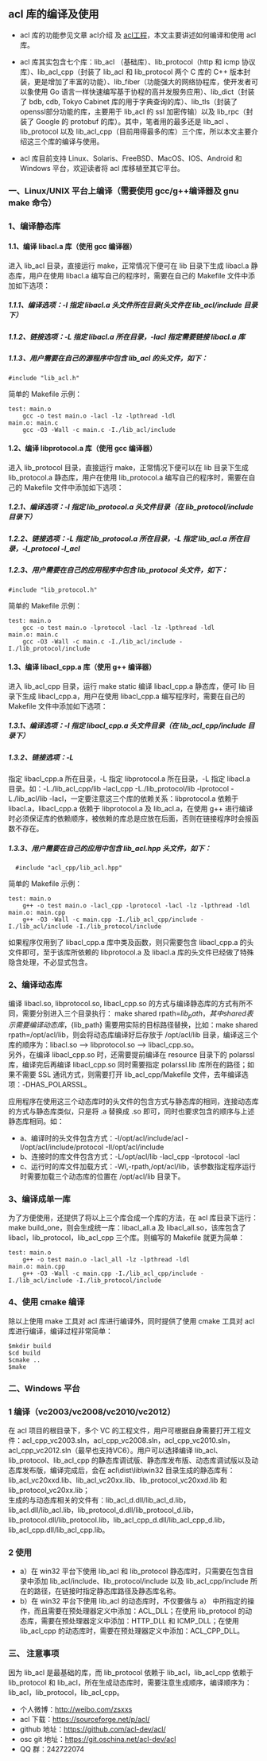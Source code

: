 ## acl 库的编译及使用

* acl 库的功能参见文章 acl介绍 及 [acl工程](https://github.com/acl-dev/acl/)，本文主要讲述如何编译和使用 acl 库。
 
* acl 库其实包含七个库：lib_acl （基础库）、lib_protocol（http 和 icmp 协议库）、lib_acl_cpp（封装了 lib_acl 和 lib_protocol 两个 C 库的 C++ 版本封装，更是增加了丰富的功能）、lib_fiber（功能强大的网络协程库，使开发者可以象使用 Go 语言一样快速编写基于协程的高并发服务应用）、lib_dict（封装了 bdb, cdb, Tokyo Cabinet 库的用于字典查询的库）、lib_tls（封装了openssl部分功能的库，主要用于 lib_acl 的 ssl 加密传输）以及 lib_rpc（封装了 Google 的 protobuf 的库）。其中，笔者用的最多还是 lib_acl 、lib_protocol 以及 lib_acl_cpp（目前用得最多的库）三个库，所以本文主要介绍这三个库的编译与使用。
* acl 库目前支持 Linux、Solaris、FreeBSD、MacOS、IOS、Android 和 Windows 平台，欢迎读者将 acl 库移植至其它平台。
 
### 一、Linux/UNIX 平台上编译（需要使用 gcc/g++编译器及 gnu make 命令）
### 1、编译静态库
#### 1.1、编译 libacl.a 库（使用 gcc 编译器）
进入 lib_acl 目录，直接运行 make，正常情况下便可在 lib 目录下生成 libacl.a 静态库，用户在使用 libacl.a 编写自己的程序时，需要在自己的 Makefile 文件中添加如下选项：
##### 1.1.1、编译选项：-I 指定 libacl.a 头文件所在目录(头文件在 lib_acl/include 目录下）
##### 1.1.2、链接选项：-L 指定 libacl.a 所在目录，-lacl 指定需要链接 libacl.a 库
##### 1.1.3、用户需要在自己的源程序中包含 lib_acl 的头文件，如下：
    #include "lib_acl.h"
简单的 Makefile 示例：  
~~~
test: main.o
	gcc -o test main.o -lacl -lz -lpthread -ldl
main.o: main.c
	gcc -O3 -Wall -c main.c -I./lib_acl/include 
~~~~
#### 1.2、编译 libprotocol.a 库（使用 gcc 编译器）
进入 lib_protocol 目录，直接运行 make，正常情况下便可以在 lib 目录下生成 lib_protocol.a 静态库，用户在使用 lib_protocol.a 编写自己的程序时，需要在自己的 Makefile 文件中添加如下选项：
##### 1.2.1、编译选项：-I 指定 lib_protocol.a 头文件目录（在 lib_protocol/include 目录下）
##### 1.2.2、链接选项：-L 指定 lib_protocol.a 所在目录，-L 指定 lib_acl.a 所在目录，-l_protocol -l_acl
##### 1.2.3、用户需要在自己的应用程序中包含 lib_protocol 头文件，如下：
    #include "lib_protocol.h"
简单的 Makefile 示例：  
~~~
test: main.o
	gcc -o test main.o -lprotocol -lacl -lz -lpthread -ldl
main.o: main.c
	gcc -O3 -Wall -c main.c -I./lib_acl/include -I./lib_protocol/include 
~~~
#### 1.3、编译 libacl_cpp.a 库（使用 g++ 编译器）
     
进入 lib_acl_cpp 目录，运行 make static 编译 libacl_cpp.a 静态库，便可 lib 目录下生成 libacl_cpp.a，用户在使用 libacl_cpp.a 编写程序时，需要在自己的 Makefile 文件中添加如下选项：
##### 1.3.1、编译选项：-I 指定 libacl_cpp.a 头文件目录（在 lib_acl_cpp/include 目录下）
##### 1.3.2、链接选项：-L
指定 libacl_cpp.a 所在目录，-L 指定 libprotocol.a 所在目录，-L 指定 libacl.a 目录。如：-L./lib_acl_cpp/lib -lacl_cpp -L./lib_protocol/lib -lprotocol -L./lib_acl/lib -lacl，一定要注意这三个库的依赖关系：libprotocol.a 依赖于 libacl.a，libacl_cpp.a 依赖于 libprotocol.a 及 lib_acl.a，在使用 g++ 进行编译时必须保证库的依赖顺序，被依赖的库总是应放在后面，否则在链接程序时会报函数不存在。
##### 1.3.3、用户需要在自己的应用中包含 lib_acl.hpp 头文件，如下：
      #include "acl_cpp/lib_acl.hpp"
简单的 Makefile 示例：  
~~~
test: main.o
	g++ -o test main.o -lacl_cpp -lprotocol -lacl -lz -lpthread -ldl
main.o: main.cpp
	g++ -O3 -Wall -c main.cpp -I./lib_acl_cpp/include -I./lib_acl/include -I./lib_protocol/include 
~~~
如果程序仅用到了 libacl_cpp.a 库中类及函数，则只需要包含 libacl_cpp.a 的头文件即可，至于该库所依赖的 libprotocol.a 及 libacl.a 库的头文件已经做了特殊隐含处理，不必显式包含。
 
### 2、编译动态库
     
 编译 libacl.so, libprotocol.so, libacl_cpp.so 的方式与编译静态库的方式有所不同，需要分别进入三个目录执行： make shared rpath=${lib_path}，其中 shared 表示需要编译动态库，${lib_path} 需要用实际的目标路径替换，比如：make shared rpath=/opt/acl/lib，则会将动态库编译好后存放于 /opt/acl/lib 目录，编译这三个库的顺序为：libacl.so --> libprotocol.so --> libacl_cpp.so。  
另外，在编译 libacl_cpp.so 时，还需要提前编译在 resource 目录下的 polarssl 库，编译完后再编译 libacl_cpp.so 同时需要指定 polarssl.lib 库所在的路径；如果不需要 SSL 通讯方式，则需要打开 lib_acl_cpp/Makefile 文件，去年编译选项：-DHAS_POLARSSL。  
 
应用程序在使用这三个动态库时的头文件的包含方式与静态库的相同，连接动态库的方式与静态库类似，只是将 .a 替换成 .so 即可，同时也要求包含的顺序与上述静态库相同。如：
- a、编译时的头文件包含方式：-I/opt/acl/include/acl -I/opt/acl/include/protocol -II/opt/acl/include
- b、连接时的库文件包含方式：-L/opt/acl/lib -lacl_cpp -lprotocol -lacl
- c、运行时的库文件加载方式：-Wl,-rpath,/opt/acl/lib，该参数指定程序运行时需要加载三个动态库的位置在 /opt/acl/lib 目录下。
 
### 3、编译成单一库
为了方便使用，还提供了将以上三个库合成一个库的方法，在 acl 库目录下运行：make build_one，则会生成统一库：libacl_all.a 及 libacl_all.so，该库包含了 libacl，lib_protocol，lib_acl_cpp 三个库。则编写的 Makefile 就更为简单：
~~~
test: main.o
	g++ -o test main.o -lacl_all -lz -lpthread -ldl
main.o: main.cpp
	g++ -O3 -Wall -c main.cpp -I./lib_acl_cpp/include -I./lib_acl/include -I./lib_protocol/include 
~~~
### 4、使用 cmake 编译
除以上使用 make 工具对 acl 库进行编译外，同时提供了使用 cmake 工具对 acl 库进行编译，编译过程非常简单：  
~~~
$mkdir build
$cd build
$cmake ..
$make
~~~
### 二、Windows 平台
### 1 编译（vc2003/vc2008/vc2010/vc2012）
 
在 acl 项目的根目录下，多个 VC 的工程文件，用户可根据自身需要打开工程文件：acl_cpp_vc2003.sln，acl_cpp_vc2008.sln，acl_cpp_vc2010.sln，acl_cpp_vc2012.sln（最早也支持VC6）。用户可以选择编译 lib_acl、lib_protocol、lib_acl_cpp 的静态库调试版、静态库发布版、动态库调试版以及动态库发布版，编译完成后，会在 acl\dist\lib\win32 目录生成的静态库有：  
lib_acl_vc20xxd.lib、lib_acl_vc20xx.lib、lib_protocol_vc20xxd.lib 和 lib_protocol_vc20xx.lib；  
生成的与动态库相关的文件有：lib_acl_d.dll/lib_acl_d.lib，lib_acl.dll/lib_acl.lib，lib_protocol_d.dll/lib_protocol_d.lib，lib_protocol.dll/lib_protocol.lib，lib_acl_cpp_d.dll/lib_acl_cpp_d.lib，lib_acl_cpp.dll/lib_acl_cpp.lib。
 
### 2 使用
 
- a）在 win32 平台下使用 lib_acl 和 lib_protocol 静态库时，只需要在包含目录中添加
lib_acl/include、lib_protocol/include 以及 lib_acl_cpp/include
所在的路径，在链接时指定静态库路径及静态库名称。
- b）在 win32 平台下使用 lib_acl 的动态库时，不仅要做与 a） 中所指定的操作，而且需要在预处理器定义中添加：ACL_DLL；在使用 lib_protocol 的动态库，需要在预处理器定义中添加：HTTP_DLL 和 ICMP_DLL；在使用 lib_acl_cpp 的动态库时，需要在预处理器定义中添加：ACL_CPP_DLL。
 
### 三、 注意事项
因为 lib_acl 是最基础的库，而 lib_protocol 依赖于 lib_acl，lib_acl_cpp 依赖于 lib_protocol 和 lib_acl，所在生成动态库时，需要注意生成顺序，编译顺序为：lib_acl，lib_protocol，lib_acl_cpp。
 
- 个人微博：http://weibo.com/zsxxs
- acl 下载：https://sourceforge.net/p/acl/
- github 地址：https://github.com/acl-dev/acl/
- osc git 地址：https://git.oschina.net/acl-dev/acl
- QQ 群：242722074
